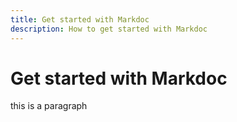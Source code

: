 ```yaml
---
title: Get started with Markdoc
description: How to get started with Markdoc
---
```


# Get started with Markdoc

this is a paragraph